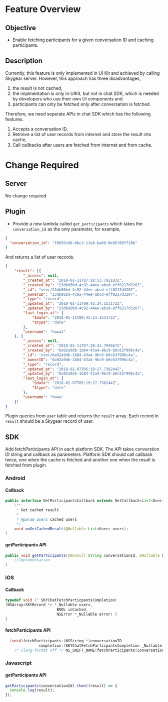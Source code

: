 # Feature Overview

## Objective

- Enable fetching participants for a given conversation ID and caching participants.

## Description

Currently, this feature is only implemented in UI Kit and achieved by calling Skygear server. However, this approach has three disadvantages,

1. the result is not cached,
2. the implmentation is only in UIKit, but not in chat SDK, which is needed by developers who use their own UI components and
3. participants can only be fetched only after conversation is fetched.

Therefore, we need seperate APIs in chat SDK which has the following features.

1. Accepts a conversation ID,
2. Retrieve a list of user records from internet and store the result into cache,
3. Call callbacks after users are fetched from internet and from cache.

# Change Required

## Server
No change required

## Plugin
- Provide a new lambda called `get_participants` which takes the `conversation_id` as the only parameter, for example,

```json
{
  "conversation_id": "f0693c06-0bc3-11e8-ba89-0ed5f89f718b"
}
```

And returns a list of user records.

```json
{
    "result": [{
        "_access": null,
        "_created_at": "2018-01-11T07:18:53.791103Z",
        "_created_by": "23db86bd-4c92-44ee-abcd-eff0217d3207",
        "_id": "user/23db86bd-4c92-44ee-abcd-eff0217d3207",
        "_ownerID": "23db86bd-4c92-44ee-abcd-eff0217d3207",
        "_type": "record",
        "_updated_at": "2018-01-11T09:42:24.153172Z",
        "_updated_by": "23db86bd-4c92-44ee-abcd-eff0217d3207",
        "last_login_at": {
            "$date": "2018-01-11T09:42:24.153172Z",
            "$type": "date"
        },
        "username": "howa2"
    }, {
        "_access": null,
        "_created_at": "2018-01-11T07:18:41.794667Z",
        "_created_by": "6a92a9db-1b84-43a4-9bc9-b0c63f996c4a",
        "_id": "user/6a92a9db-1b84-43a4-9bc9-b0c63f996c4a",
        "_ownerID": "6a92a9db-1b84-43a4-9bc9-b0c63f996c4a",
        "_type": "record",
        "_updated_at": "2018-02-07T05:19:27.738244Z",
        "_updated_by": "6a92a9db-1b84-43a4-9bc9-b0c63f996c4a",
        "last_login_at": {
            "$date": "2018-02-07T05:19:27.738244Z",
            "$type": "date"
        },
        "username": "howa"
    }]
}
```
Plugin queries from `user` table and returns the `result` array.
Each record in `result` should be a Skygear record of user.

## SDK

Add fetchParticipants API in each platform SDK. The API takes converstion ID string and callback as parameters. Platform SDK should call callback twice, one when the cache is fetched and another one when the result is fetched from plugin.

### Android

#### Callback
```java
public interface GetParticipantsCallback extends GetCallback<List<User>> {
    /**
     * Get cached result.
     *
     * @param users cached users
     */
    void onGetCachedResult(@Nullable List<User> users);
}
```
#### getParticipants API

```java
public void getParticipants(@Nonnull String conversationId, @Nullable GetParticipantsCallback callback) {
    //Implementation
}
```

### iOS
#### Callback
```objectivec
typedef void (^ SKYChatFetchParticpantsCompletion)
(NSArray<SKYRecord *> *_Nullable users,
                       BOOL isCached,
                       NSError *_Nullable error) {
}
```

#### fetchParticipants API
```objectivec
- (void)fetchParticipants:(NSString *)conversationID
               completion:(SKYChatFetchParticpantsCompletion _Nullable)completion
    /* clang-format off */ NS_SWIFT_NAME(fetchParticipants(conversationID:completion:));
```
### Javascript

#### getParticipants API
```javascript
getParticipants(conversationId).then((result) => {
  console.log(result);
});
```

